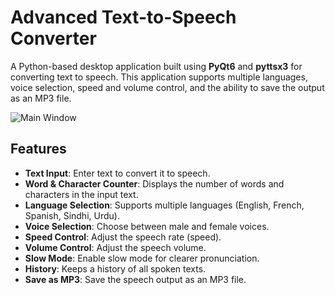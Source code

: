 # Advanced Text-to-Speech Converter
A Python-based desktop application built using **PyQt6** and **pyttsx3** for converting text to speech. This application supports multiple languages, voice selection, speed and volume control, and the ability to save the output as an MP3 file.

![Main Window](screenshots/main_window.png)

## Features
- **Text Input**: Enter text to convert it to speech.
- **Word & Character Counter**: Displays the number of words and characters in the input text.
- **Language Selection**: Supports multiple languages (English, French, Spanish, Sindhi, Urdu).
- **Voice Selection**: Choose between male and female voices.
- **Speed Control**: Adjust the speech rate (speed).
- **Volume Control**: Adjust the speech volume.
- **Slow Mode**: Enable slow mode for clearer pronunciation.
- **History**: Keeps a history of all spoken texts.
- **Save as MP3**: Save the speech output as an MP3 file.

